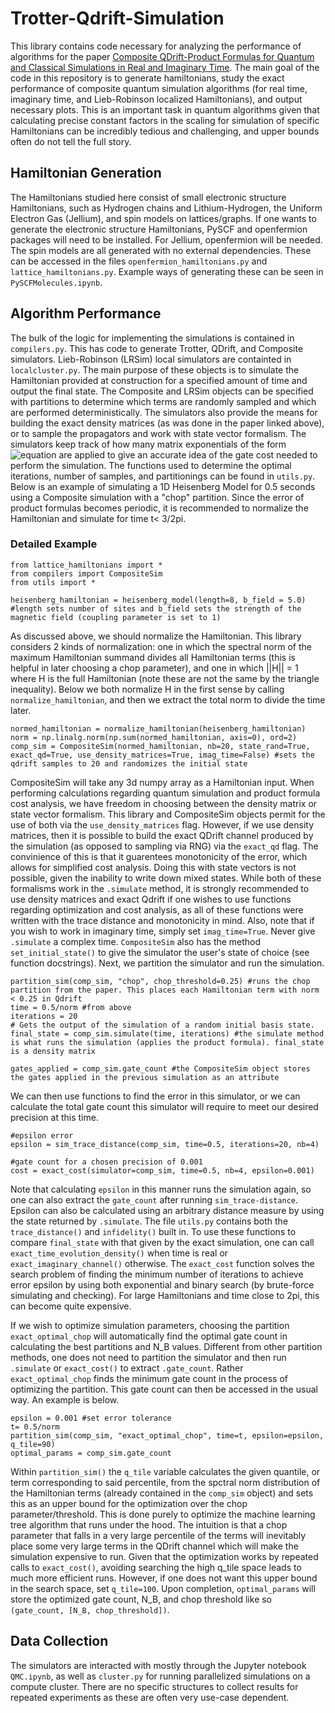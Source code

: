 # Trotter-Qdrift-Simulation

This library contains code necessary for analyzing the performance of algorithms for the paper [Composite QDrift-Product Formulas for Quantum and Classical Simulations in Real and Imaginary Time](https://arxiv.org/abs/2306.16572). The main goal of the code in this repository is to generate hamiltonians, study the exact performance of composite quantum simulation algorithms (for real time, imaginary time, and Lieb-Robinson localized Hamiltonians), and output necessary plots. This is an important task in quantum algorithms given that calculating precise constant factors in the scaling for simulation of specific Hamiltonians can be incredibly tedious and challenging, and upper bounds often do not tell the full story.

## Hamiltonian Generation

The Hamiltonians studied here consist of small electronic structure Hamiltonians, such as Hydrogen chains and Lithium-Hydrogen, the Uniform Electron Gas (Jellium), and spin models on lattices/graphs. If one wants to generate the electronic structure Hamiltonians, PySCF and openfermion packages will need to be installed. For Jellium, openfermion will be needed. The spin models are all generated with no external dependencies. These can be accessed in the files `openfermion_hamiltonians.py` and `lattice_hamiltonians.py`. Example ways of generating these can be seen in `PySCFMolecules.ipynb`.

## Algorithm Performance

The bulk of the logic for implementing the simulations is contained in `compilers.py`. This has code to generate Trotter, QDrift, and Composite simulators. Lieb-Robinson (LRSim) local simulators are containted in `localcluster.py`. The main purpose of these objects is to simulate the Hamiltonian provided at construction for a specified amount of time and output the final state. The Composite and LRSim objects can be specified with partitions to determine which terms are randomly sampled and which are performed deterministically. The simulators also provide the means for building the exact density matrices (as was done in the paper linked above), or to sample the propagators and work with state vector formalism. The simulators keep track of how many matrix exponentials of the form ![equation](https://latex.codecogs.com/svg.image?&space;e^{-iH_j&space;t/r}) are applied to give an accurate idea of the gate cost needed to perform the simulation. The functions used to determine the optimal iterations, number of samples, and partitionings can be found in `utils.py`. Below is an example of simulating a 1D Heisenberg Model for 0.5 seconds using a Composite simulation with a "chop" partition. Since the error of product formulas becomes periodic, it is recommended to normalize the Hamiltonian and simulate for time t< 3/2pi.

### Detailed Example
```
from lattice_hamiltonians import *
from compilers import CompositeSim
from utils import *

heisenberg_hamiltonian = heisenberg_model(length=8, b_field = 5.0) #length sets number of sites and b_field sets the strength of the magnetic field (coupling parameter is set to 1)
```
As discussed above, we should normalize the Hamiltonian. This library considers 2 kinds of normalization: one in which the spectral norm of the maximum Hamiltonian summand divides all Hamiltonian terms (this is helpful in later choosing a chop parameter), and one in which ||H|| = 1 where H is the full Hamiltonian (note these are not the same by the triangle inequality). Below we both normalize H in the first sense by calling `normalize_hamiltonian`, and then we extract the total norm to divide the time later. 
```
normed_hamiltonian = normalize_hamiltonian(heisenberg_hamiltonian)
norm = np.linalg.norm(np.sum(normed_hamiltonian, axis=0), ord=2)
comp_sim = CompositeSim(normed_hamiltonian, nb=20, state_rand=True, exact_qd=True, use_density_matrices=True, imag_time=False) #sets the qdrift samples to 20 and randomizes the initial state
```
CompositeSim will take any 3d numpy array as a Hamiltonian input. When performing calculations regarding quantum simulation and product formula cost analysis, we have freedom in choosing between the density matrix or state vector formalism. This library and CompositeSim objects permit for the use of both via the `use_density_matrices` flag. However, if we use density matrices, then it is possible to build the exact QDrift channel produced by the simulation (as opposed to sampling via RNG) via the `exact_qd` flag. The convinience of this is that it guarentees monotonicity of the error, which allows for simplified cost analysis. Doing this with state vectors is not possible, given the inability to write down mixed states. While both of these formalisms work in the `.simulate` method, it is strongly recommended to use density matrices and exact Qdrift if one wishes to use functions regarding optimization and cost analysis, as all of these functions were written with the trace distance and monotonicity in mind. Also, note that if you wish to work in imaginary time, simply set `imag_time=True`. Never give `.simulate` a complex time. `CompositeSim` also has the method `set_initial_state()` to give the simulator the user's state of choice (see function docstrings). Next, we partition the simulator and run the simulation.
```
partition_sim(comp_sim, "chop", chop_threshold=0.25) #runs the chop partition from the paper. This places each Hamiltonian term with norm < 0.25 in Qdrift
time = 0.5/norm #from above
iterations = 20
# Gets the output of the simulation of a random initial basis state.
final_state = comp_sim.simulate(time, iterations) #the simulate method is what runs the simulation (applies the product formula). final_state is a density matrix

gates_applied = comp_sim.gate_count #the CompositeSim object stores the gates applied in the previous simulation as an attribute
```

We can then use functions to find the error in this simulator, or we can calculate the total gate count this simulator will require to meet our desired precision at this time.
```
#epsilon error 
epsilon = sim_trace_distance(comp_sim, time=0.5, iterations=20, nb=4)

#gate count for a chosen precision of 0.001
cost = exact_cost(simulator=comp_sim, time=0.5, nb=4, epsilon=0.001)
```
Note that calculating `epsilon` in this manner runs the simulation again, so one can also extract the `gate_count` after running `sim_trace-distance`. Epsilon can also be calculated using an arbitrary distance measure by using the state returned by `.simulate`. The file `utils.py` contains both the `trace_distance()` and `infidelity()` built in. To use these functions to compare `final_state` with that given by the exact simulation, one can call `exact_time_evolution_density()` when time is real or `exact_imaginary_channel()` otherwise. The `exact_cost` function solves the search problem of finding the minimum number of iterations to achieve error epsilon by using both exponential and binary search (by brute-force simulating and checking). For large Hamiltonians and time close to 2pi, this can become quite expensive. 

If we wish to optimize simulation parameters, choosing the partition `exact_optimal_chop` will automatically find the optimal gate count in calculating the best partitions and N_B values. Different from other partition methods, one does not need to partition the simulator and then run `.simulate` or `exact_cost()` to extract `.gate_count`. Rather `exact_optimal_chop` finds the minimum gate count in the process of optimizing the partition. This gate count can then be accessed in the usual way. An example is below. 
```
epsilon = 0.001 #set error tolerance
t= 0.5/norm
partition_sim(comp_sim, "exact_optimal_chop", time=t, epsilon=epsilon, q_tile=90)
optimal_params = comp_sim.gate_count
```
Within `partition_sim()` the `q_tile` variable calculates the given quantile, or term corresponding to said percentile, from the spctral norm distribution of the Hamiltonian terms (already contained in the `comp_sim` object) and sets this as an upper bound for the optimization over the chop parameter/threshold. This is done purely to optimize the machine learning tree algorithm that runs under the hood. The intuition is that a chop parameter that falls in a very large percentile of the terms will inevitably place some very large terms in the QDrift channel which will make the simulation expensive to run. Given that the optimization works by repeated calls to `exact_cost()`, avoiding searching the high q_tile space leads to much more efficient runs. However, if one does not want this upper bound in the search space, set `q_tile=100`. Upon completion, `optimal_params` will store the optimized gate count, N_B, and chop threshold like so ` (gate_count, [N_B, chop_threshold])`.


## Data Collection
The simulators are interacted with mostly through the Jupyter notebook `QMC.ipynb`, as well as `cluster.py` for running parallelized simulations on a compute cluster. There are no specific structures to collect results for repeated experiments as these are often very use-case dependent. 
